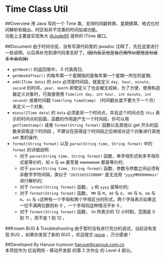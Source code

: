 Time Class Util
============

##Overview
用 Java 写的一个 Time 类，支持时间戳转换、星期换算、格式化时间解析和输出、时区和并不完善的时间加减功能。<br />
功能上主要是实现朱大 [@Jude95](https://github.com/Jude95) 提供的 ITime 接口。

##Document
由于时间仓促，没有写源代码里的 javadoc 注释了，先在这里进行一些说明，以后再补充到源代码里去好了。~~(因为反正也是自己用所以感觉这句话多半会坑掉)~~<br />
<ul>
    <li><code>getWeek()</code> 的返回值中， 0 代表周日;</li>
    <li><code>getWeekOfYear()</code> 的每年第一个星期指的是每年第一个星期一所在的星期;</li>
    <li><code>add(ITime data)</code> 的 <code>date</code> 必须是时间段，就是定义 <code>day, hour, minute, second</code> 的时间，<code>year, month</code> 即使定义了也会被无视掉，为了方便，使用构造器定义对象时，可直接使用 <code>Time(int day, int hour, int minute, int second)</code> 或者时间戳 <code>Time(long timeStamp)</code> （时间戳长度不要大于一个月）来定义一个对象;</li>
    <li><code>minus(ITime data)</code> 的 <code>data</code> 必须是另一个时间点，并且这个时间点在 <code>this</code> 表示的时间点的前面，函数的作用是产生一个时间段，你可以用 <code>getTimeStamp()</code> 或者 <code>format(String format)</code> 函数以及其他以 get 开头的函数来获取这个时间段 ，不建议在获得这个时间段之后继续对这个对象进行其他 set 类的操作;</li>
    <li><code>format(String format)</code> 以及 <code>parse(String time, String format)</code> 中的 <code>format</code> 的详细说明:
        <ul>
            <li>对于 <code>parse(String time, String format)</code> 函数，单字母形式和多字母形式是等价的，如 <code>m</code> 与 <code>mm</code> 甚至是 <code>mmmmmmmmm</code> 都是等价的; </li>
            <li>对于 <code>parse(String time, String format)</code> 函数，参数与参数之间必须有非数字字符间隔，类似于 <code>"20151015230000"</code> 是无法用 <code>"yyyyMMddHHmmss"</code> 进行解析的;</li>
            <li>对于 <code>format(String format)</code> 函数， <code>y</code> 和 <code>yyyy</code> 是等价的; </li>
            <li>对于 <code>format(String format)</code> 函数， <code>MM</code> 与 <code>M</code>，<code>dd</code> 与 <code>d</code>， <code>HH</code> 与 <code>H</code>，<code>mm</code> 与 <code>m</code>，<code>ss</code> 与 <code>s</code>这种有一个字母和两个字母区分的形式，两个字母表示如果这一位不满两位数则补 0 ，一个字母则这种情况不补 0 ;</li>
            <li>对于 <code>format(String format)</code> 函数， <code>hh</code> 所表示的 12 小时制，范围是 0 到 11 ，而不是 1 到 12 。
        </ul>
</ul>

##Known BUG & Troubleshooting
由于暂时没有进行充分的调试，当前没有发现 BUG ，如果你发现了新的 BUG ，欢迎提交 [issue](https://github.com/haruue/Time_Class_Util/issues) ，万分感谢 !

##Developed By
Haruue Icymoon <haruue@caoyue.com.cn> <br />
本项目作为 红岩网校 - 移动开发部 的第 2 次作业 的 Level 4 部分。

<!--
// * * * * * * * * * * * * * * * * * * * * * * * *
// * REDROCK-TEAM HOMEWORK 2 (20151011)          *
// * Level 4 - Make a Class for Time Convert     *
// * Author:  Haruue Icymoon                     *
// * Time:    Thu Oct 15 21:23:57 CST 2015       *
// * Website: http://www.caoyue.com.cn/          *
// * * * * * * * * * * * * * * * * * * * * * * * *
-->
